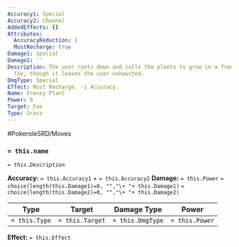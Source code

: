 ```yaml
---
Accuracy1: Special
Accuracy2: Channel
AddedEffects: {}
Attributes:
  AccuracyReduction: 1
  MustRecharge: true
Damage1: Special
Damage2: ''
Description: The user roots down and calls the plants to grow in a frenzy around the
  foe, though it leaves the user exhausted.
DmgType: Special
Effect: Must Recharge. -1 Accuracy.
Name: Frenzy Plant
Power: 6
Target: Foe
Type: Grass
---
```


#PokeroleSRD/Moves

### `= this.name` 
*`= this.Description`*

**Accuracy:** `= this.Accuracy1` + `= this.Accuracy2`
**Damage:** `= this.Power` `= choice(length(this.Damage1)=0, "","\+ "+ this.Damage1)` `= choice(length(this.Damage2)=0, "","\+ "+ this.Damage2)`

| Type          | Target          | Damage Type          | Power          |
| ------------- | --------------- | ---------------- | -------------- |
| `= this.Type` | `= this.Target` | `= this.DmgType` | `= this.Power` | 

**Effect:** `= this.Effect`
